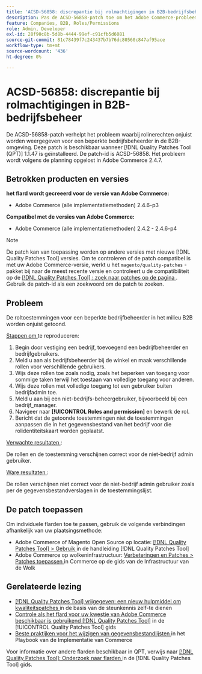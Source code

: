 ```yaml
---
title: 'ACSD-56858: discrepantie bij rolmachtigingen in B2B-bedrijfsbeheer'
description: Pas de ACSD-56858-patch toe om het Adobe Commerce-probleem te verhelpen, waarbij rolinerechten onjuist worden weergegeven voor een beperkte bedrijfsbeheerder in de B2B-omgeving.
feature: Companies, B2B, Roles/Permissions
role: Admin, Developer
exl-id: 28f90c8b-5d8b-4444-99ef-c91cfb5d6081
source-git-commit: 81c78439f7c243437b7b76dc80560c847af95ace
workflow-type: tm+mt
source-wordcount: '436'
ht-degree: 0%

---
```


# ACSD-56858: discrepantie bij rolmachtigingen in B2B-bedrijfsbeheer

De ACSD-56858-patch verhelpt het probleem waarbij rolinerechten onjuist worden weergegeven voor een beperkte bedrijfsbeheerder in de B2B-omgeving. Deze patch is beschikbaar wanneer [!DNL Quality Patches Tool (QPT)] 1.1.47 is geïnstalleerd. De patch-id is ACSD-56858. Het probleem wordt volgens de planning opgelost in Adobe Commerce 2.4.7.

## Betrokken producten en versies

**het flard wordt gecreeerd voor de versie van Adobe Commerce:**

* Adobe Commerce (alle implementatiemethoden) 2.4.6-p3

**Compatibel met de versies van Adobe Commerce:**

* Adobe Commerce (alle implementatiemethoden) 2.4.2 - 2.4.6-p4

>[!NOTE]
>
>De patch kan van toepassing worden op andere versies met nieuwe [!DNL Quality Patches Tool] versies. Om te controleren of de patch compatibel is met uw Adobe Commerce-versie, werkt u het `magento/quality-patches` -pakket bij naar de meest recente versie en controleert u de compatibiliteit op de [[!DNL Quality Patches Tool] : zoek naar patches op de pagina ](https://experienceleague.adobe.com/tools/commerce-quality-patches/index.html?lang=nl-NL) . Gebruik de patch-id als een zoekwoord om de patch te zoeken.

## Probleem

De roltoestemmingen voor een beperkte bedrijfbeheerder in het milieu B2B worden onjuist getoond.

<u> Stappen om </u> te reproduceren:

1. Begin door vestiging een bedrijf, toevoegend een bedrijfbeheerder en bedrijfgebruikers.
1. Meld u aan als bedrijfsbeheerder bij de winkel en maak verschillende rollen voor verschillende gebruikers.
1. Wijs deze rollen toe zoals nodig, zoals het beperken van toegang voor sommige taken terwijl het toestaan van volledige toegang voor anderen.
1. Wijs deze rollen met volledige toegang tot een gebruiker buiten bedrijfadmin toe.
1. Meld u aan bij een niet-bedrijfs-beheergebruiker, bijvoorbeeld bij een bedrijf_manager.
1. Navigeer naar **[!UICONTROL Roles and permission]** en bewerk de rol.
1. Bericht dat de getoonde toestemmingen niet de toestemmingen aanpassen die in het gegevensbestand van het bedrijf voor die rolidentiteitskaart worden geplaatst.

<u> Verwachte resultaten </u>:

De rollen en de toestemming verschijnen correct voor de niet-bedrijf admin gebruiker.

<u> Ware resultaten </u>:

De rollen verschijnen niet correct voor de niet-bedrijf admin gebruiker zoals per de gegevensbestandverslagen in de toestemmingslijst.

## De patch toepassen

Om individuele flarden toe te passen, gebruik de volgende verbindingen afhankelijk van uw plaatsingsmethode:

* Adobe Commerce of Magento Open Source op locatie: [[!DNL Quality Patches Tool] > Gebruik ](/help/tools/quality-patches-tool/usage.md) in de handleiding [!DNL Quality Patches Tool]
* Adobe Commerce op wolkeninfrastructuur: [ Verbeteringen en Patches > Patches toepassen ](https://experienceleague.adobe.com/docs/commerce-cloud-service/user-guide/develop/upgrade/apply-patches.html?lang=nl-NL) in Commerce op de gids van de Infrastructuur van de Wolk

## Gerelateerde lezing

* [[!DNL Quality Patches Tool]  vrijgegeven: een nieuw hulpmiddel om kwaliteitspatches ](https://experienceleague.adobe.com/nl/docs/commerce-knowledge-base/kb/announcements/commerce-announcements/magento-quality-patches-released-new-tool-to-self-serve-quality-patches) in de basis van de steunkennis zelf-te dienen
* [ Controle als het flard voor uw kwestie van Adobe Commerce beschikbaar is gebruikend  [!DNL Quality Patches Tool]](/help/tools/quality-patches-tool/patches-available-in-qpt/check-patch-for-magento-issue-with-magento-quality-patches.md) in de [!UICONTROL Quality Patches Tool] gids
* [ Beste praktijken voor het wijzigen van gegevensbestandlijsten ](https://experienceleague.adobe.com/nl/docs/commerce-operations/implementation-playbook/best-practices/development/modifying-core-and-third-party-tables#why-adobe-recommends-avoiding-modifications) in het Playbook van de Implementatie van Commerce

Voor informatie over andere flarden beschikbaar in QPT, verwijs naar [[!DNL Quality Patches Tool]: Onderzoek naar flarden ](https://experienceleague.adobe.com/tools/commerce-quality-patches/index.html?lang=nl-NL) in de [!DNL Quality Patches Tool] gids.
